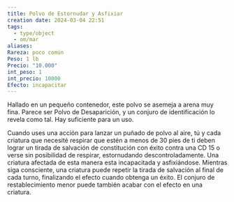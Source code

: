 ```yaml
---
title: Polvo de Estornudar y Asfixiar
creation date: 2024-03-04 22:51
tags:
  - type/object
  - om/mar
aliases: 
Rareza: poco común
Peso: 1 lb
Precio: "10.000"
int_peso: 1
int_precio: 10000
Efecto: incapacitar
---
```

Hallado en un pequeño contenedor, este polvo se asemeja a arena muy fina. Parece ser Polvo de Desaparición, y un conjuro de identificación lo revela como tal. Hay suficiente para un uso.

Cuando uses una acción para lanzar un puñado de polvo al aire, tú y cada criatura que necesité respirar que estén a menos de 30 pies de ti deben lograr un tirada de salvación de constitución con éxito contra una CD 15 o verse sin posibilidad de respirar, estornudando descontroladamente. Una criatura afectada de esta manera esta incapacitada y asfixiándose. Mientras siga consciente, una criatura puede repetir la tirada de salvación al final de cada turno, finalizando el efecto cuando obtenga un éxito. El conjuro de restablecimiento menor puede también acabar con el efecto en una criatura.